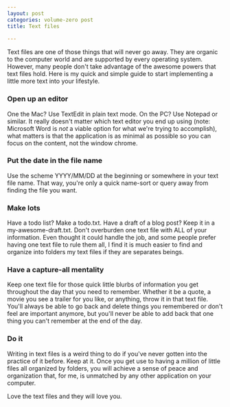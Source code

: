 ```yaml
---
layout: post
categories: volume-zero post
title: Text files
  
---
```



Text files are one of those things that will never go away. They are organic to the computer world and are supported by every operating system. However, many people don't take advantage of the awesome powers that text files hold. Here is my quick and simple guide to start implementing a little more text into your lifestyle.

### Open up an editor

One the Mac? Use TextEdit in plain text mode. On the PC? Use Notepad or similar. It really doesn't matter which text editor you end up using (note: Microsoft Word is *not* a viable option for what we're trying to accomplish), what matters is that the application is as minimal as possible so you can focus on the content, not the window chrome.

### Put the date in the file name

Use the scheme YYYY/MM/DD at the beginning or somewhere in your text file name. That way, you're only a quick name-sort or query away from finding the file you want.

### Make lots

Have a todo list? Make a todo.txt. Have a draft of a blog post? Keep it in a my-awesome-draft.txt. Don't overburden one text file with ALL of your information. Even thought it could handle the job, and some people prefer having one text file to rule them all, I find it is much easier to find and organize into folders my text files if they are separates beings.

### Have a capture-all mentality

Keep one text file for those quick little blurbs of information you get throughout the day that you need to remember. Whether it be a quote, a movie you see a trailer for you like, or anything, throw it in that text file. You'll always be able to go back and delete things you remembered or don't feel are important anymore, but you'll never be able to add back that one thing you can't remember at the end of the day.

### Do it

Writing in text files is a weird thing to do if you've never gotten into the practice of it before. Keep at it. Once you get use to having a million of little files all organized by folders, you will achieve a sense of peace and organization that, for me, is unmatched by any other application on your computer.

Love the text files and they will love you.
